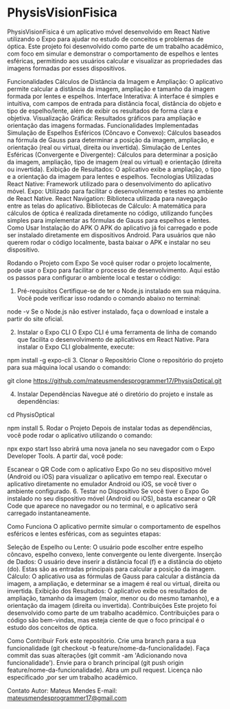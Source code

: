 # PhysisVisionFisica
PhysisVisionFisica é um aplicativo móvel desenvolvido em React Native utilizando o Expo para ajudar no estudo de conceitos e problemas de óptica. Este projeto foi desenvolvido como parte de um trabalho acadêmico, com foco em simular e demonstrar o comportamento de espelhos e lentes esféricas, permitindo aos usuários calcular e visualizar as propriedades das imagens formadas por esses dispositivos.

Funcionalidades
Cálculos de Distância da Imagem e Ampliação: O aplicativo permite calcular a distância da imagem, ampliação e tamanho da imagem formada por lentes e espelhos.
Interface Interativa: A interface é simples e intuitiva, com campos de entrada para distância focal, distância do objeto e tipo de espelho/lente, além de exibir os resultados de forma clara e objetiva.
Visualização Gráfica: Resultados gráficos para ampliação e orientação das imagens formadas.
Funcionalidades Implementadas
Simulação de Espelhos Esféricos (Côncavo e Convexo): Cálculos baseados na fórmula de Gauss para determinar a posição da imagem, ampliação, e orientação (real ou virtual, direita ou invertida).
Simulação de Lentes Esféricas (Convergente e Divergente): Cálculos para determinar a posição da imagem, ampliação, tipo de imagem (real ou virtual) e orientação (direita ou invertida).
Exibição de Resultados: O aplicativo exibe a ampliação, o tipo e a orientação da imagem para lentes e espelhos.
Tecnologias Utilizadas
React Native: Framework utilizado para o desenvolvimento do aplicativo móvel.
Expo: Utilizado para facilitar o desenvolvimento e testes no ambiente de React Native.
React Navigation: Biblioteca utilizada para navegação entre as telas do aplicativo.
Bibliotecas de Cálculo: A matemática para cálculos de óptica é realizada diretamente no código, utilizando funções simples para implementar as fórmulas de Gauss para espelhos e lentes.
Como Usar
Instalação do APK
O APK do aplicativo já foi carregado e pode ser instalado diretamente em dispositivos Android. Para usuários que não querem rodar o código localmente, basta baixar o APK e instalar no seu dispositivo.

Rodando o Projeto com Expo
Se você quiser rodar o projeto localmente, pode usar o Expo para facilitar o processo de desenvolvimento. Aqui estão os passos para configurar o ambiente local e testar o código:

1. Pré-requisitos
Certifique-se de ter o Node.js instalado em sua máquina. Você pode verificar isso rodando o comando abaixo no terminal:



node -v
Se o Node.js não estiver instalado, faça o download e instale a partir do site oficial.

2. Instalar o Expo CLI
O Expo CLI é uma ferramenta de linha de comando que facilita o desenvolvimento de aplicativos em React Native. Para instalar o Expo CLI globalmente, execute:


npm install -g expo-cli
3. Clonar o Repositório
Clone o repositório do projeto para sua máquina local usando o comando:





git clone https://github.com/mateusmendesprogrammer17/PhysisOptical.git


4. Instalar Dependências
Navegue até o diretório do projeto e instale as dependências:


cd PhysisOptical

npm install
5. Rodar o Projeto
Depois de instalar todas as dependências, você pode rodar o aplicativo utilizando o comando:


npx expo start
Isso abrirá uma nova janela no seu navegador com o Expo Developer Tools. A partir daí, você pode:

Escanear o QR Code com o aplicativo Expo Go no seu dispositivo móvel (Android ou iOS) para visualizar o aplicativo em tempo real.
Executar o aplicativo diretamente no emulador Android ou iOS, se você tiver o ambiente configurado.
6. Testar no Dispositivo
Se você tiver o Expo Go instalado no seu dispositivo móvel (Android ou iOS), basta escanear o QR Code que aparece no navegador ou no terminal, e o aplicativo será carregado instantaneamente.

Como Funciona
O aplicativo permite simular o comportamento de espelhos esféricos e lentes esféricas, com as seguintes etapas:

Seleção de Espelho ou Lente:
O usuário pode escolher entre espelho côncavo, espelho convexo, lente convergente ou lente divergente.
Inserção de Dados:
O usuário deve inserir a distância focal (f) e a distância do objeto (do). Estas são as entradas principais para calcular a posição da imagem.
Cálculo:
O aplicativo usa as fórmulas de Gauss para calcular a distância da imagem, a ampliação, e determinar se a imagem é real ou virtual, direita ou invertida.
Exibição dos Resultados:
O aplicativo exibe os resultados de ampliação, tamanho da imagem (maior, menor ou do mesmo tamanho), e a orientação da imagem (direita ou invertida).
Contribuições
Este projeto foi desenvolvido como parte de um trabalho acadêmico. Contribuições para o código são bem-vindas, mas esteja ciente de que o foco principal é o estudo dos conceitos de óptica.

Como Contribuir
Fork este repositório.
Crie uma branch para a sua funcionalidade (git checkout -b feature/nome-da-funcionalidade).
Faça commit das suas alterações (git commit -am 'Adicionando nova funcionalidade').
Envie para o branch principal (git push origin feature/nome-da-funcionalidade).
Abra um pull request.
Licença não especificado ,por ser um trabalho acadêmico.

Contato
Autor: Mateus Mendes
E-mail: mateusmendesprogrammer17@gmail.com
